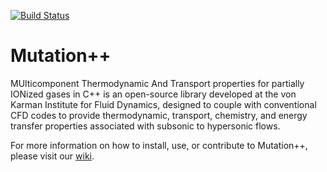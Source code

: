 [![Build Status](https://travis-ci.org/mutationpp/Mutationpp.svg?branch=master)](https://travis-ci.org/mutationpp/Mutationpp)

Mutation++
==========

MUlticomponent Thermodynamic And Transport properties for partially IONized gases in C++ is an open-source library developed at the von Karman Institute for Fluid Dynamics, designed to couple with conventional CFD codes to provide thermodynamic, transport, chemistry, and energy transfer properties associated with subsonic to hypersonic flows.

For more information on how to install, use, or contribute to Mutation++, please visit our [wiki](https://github.com/mutationpp/Mutationpp/wiki).
